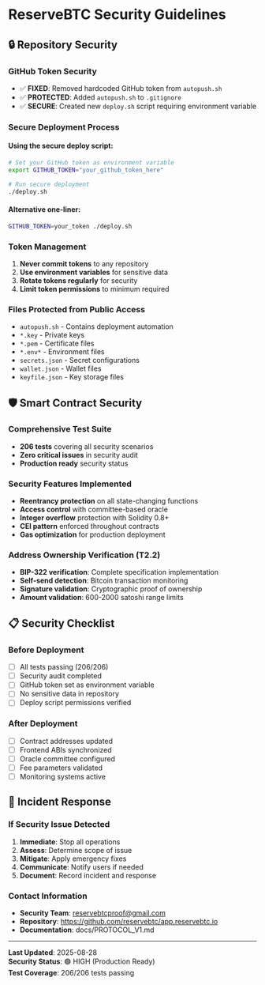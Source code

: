 # ReserveBTC Security Guidelines

## 🔒 Repository Security

### GitHub Token Security
- ✅ **FIXED**: Removed hardcoded GitHub token from `autopush.sh`
- ✅ **PROTECTED**: Added `autopush.sh` to `.gitignore`
- ✅ **SECURE**: Created new `deploy.sh` script requiring environment variable

### Secure Deployment Process

#### Using the secure deploy script:
```bash
# Set your GitHub token as environment variable
export GITHUB_TOKEN="your_github_token_here"

# Run secure deployment
./deploy.sh
```

#### Alternative one-liner:
```bash
GITHUB_TOKEN=your_token ./deploy.sh
```

### Token Management
1. **Never commit tokens** to any repository
2. **Use environment variables** for sensitive data
3. **Rotate tokens regularly** for security
4. **Limit token permissions** to minimum required

### Files Protected from Public Access
- `autopush.sh` - Contains deployment automation
- `*.key` - Private keys
- `*.pem` - Certificate files  
- `*.env*` - Environment files
- `secrets.json` - Secret configurations
- `wallet.json` - Wallet files
- `keyfile.json` - Key storage files

## 🛡️ Smart Contract Security

### Comprehensive Test Suite
- **206 tests** covering all security scenarios
- **Zero critical issues** in security audit
- **Production ready** security status

### Security Features Implemented
- **Reentrancy protection** on all state-changing functions
- **Access control** with committee-based oracle
- **Integer overflow** protection with Solidity 0.8+
- **CEI pattern** enforced throughout contracts
- **Gas optimization** for production deployment

### Address Ownership Verification (T2.2)
- **BIP-322 verification**: Complete specification implementation
- **Self-send detection**: Bitcoin transaction monitoring
- **Signature validation**: Cryptographic proof of ownership
- **Amount validation**: 600-2000 satoshi range limits

## 📋 Security Checklist

### Before Deployment
- [ ] All tests passing (206/206)
- [ ] Security audit completed
- [ ] GitHub token set as environment variable
- [ ] No sensitive data in repository
- [ ] Deploy script permissions verified

### After Deployment  
- [ ] Contract addresses updated
- [ ] Frontend ABIs synchronized
- [ ] Oracle committee configured
- [ ] Fee parameters validated
- [ ] Monitoring systems active

## 🚨 Incident Response

### If Security Issue Detected
1. **Immediate**: Stop all operations
2. **Assess**: Determine scope of issue
3. **Mitigate**: Apply emergency fixes
4. **Communicate**: Notify users if needed
5. **Document**: Record incident and response

### Contact Information
- **Security Team**: reservebtcproof@gmail.com
- **Repository**: https://github.com/reservebtc/app.reservebtc.io
- **Documentation**: docs/PROTOCOL_V1.md

---

**Last Updated**: 2025-08-28  
**Security Status**: 🟢 HIGH (Production Ready)  
**Test Coverage**: 206/206 tests passing